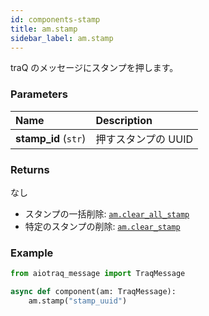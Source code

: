 ```yaml
---
id: components-stamp
title: am.stamp
sidebar_label: am.stamp
---
```


traQ のメッセージにスタンプを押します。

### Parameters

| Name                | Description                |
| :------------------ | :------------------------- |
| **stamp_id** (`str`) | 押すスタンプの UUID         |

### Returns

なし

- スタンプの一括削除: [`am.clear_all_stamp`](./am.clear_all_stamp.md)
- 特定のスタンプの削除: [`am.clear_stamp`](./am.clear_stamp.md)

### Example

```python
from aiotraq_message import TraqMessage

async def component(am: TraqMessage):
    am.stamp("stamp_uuid")
```
